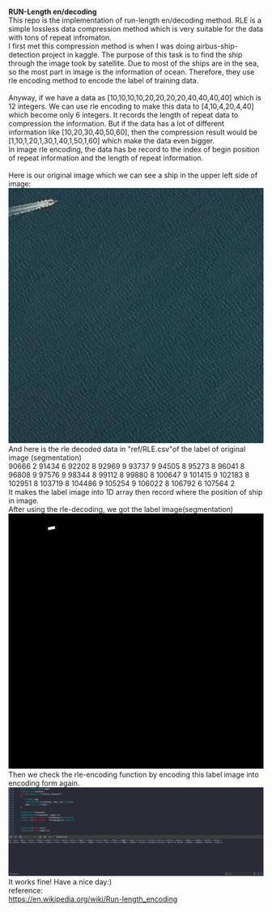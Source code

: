 **RUN-Length en/decoding**<br />
This repo is the implementation of run-length en/decoding method. RLE is a simple lossless data compression method which is very suitable for the data with tons of repeat infromaton.<br />
I first met this compression method is when I was doing airbus-ship-detection project in kaggle. The purpose of this task is to find the ship through the image took by satellite. Due to most of the ships are in the sea, so the most part in image is the information of ocean. Therefore, they use rle encoding method to encode the label of training data.<br />
<br />
Anyway, if we have a data as [10,10,10,10,20,20,20,20,40,40,40,40] which is 12 integers. We can use rle encoding to make this data to [4,10,4,20,4,40] which become only 6 integers. It records the length of repeat data to compression the information. But if the data has a lot of different information like [10,20,30,40,50,60], then the compression result would be [1,10,1,20,1,30,1,40,1,50,1,60] which make the data even bigger.<br />
In image rle encoding, the data has be record to the index of begin position of repeat information and the length of repeat information.<br />
<br />
Here is our original image which we can see a ship in the upper left side of image:<br />
![alt text](https://raw.githubusercontent.com/RayXie29/image_RLE_encoding_decoding/master/imgs/00a9e2ec9.jpg)
<br />
And here is the rle decoded data in "ref/RLE.csv"of the label of original image (segmentation)<br />
90666 2 91434 6 92202 8 92969 9 93737 9 94505 8 95273 8 96041 8 96808 9 97576 9 98344 8 99112 8 99880 8 100647 9 101415 9 102183 8 102951 8 103719 8 104486 9 105254 9 106022 8 106792 6 107564 2 <br />
It makes the label image into 1D array then record where the position of ship in image.<br />
After using the rle-decoding, we got the label image(segmentation)<br />
![alt text](https://raw.githubusercontent.com/RayXie29/image_RLE_encoding_decoding/master/imgs/seg.jpg)
<br />
Then we check the rle-encoding function by encoding this label image into encoding form again.<br />
![alt text](https://raw.githubusercontent.com/RayXie29/image_RLE_encoding_decoding/master/imgs/example.png)
<br />
It works fine! Have a nice day:) <br />
reference:<br />
https://en.wikipedia.org/wiki/Run-length_encoding